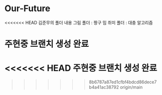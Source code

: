 # Our-Future

<<<<<<< HEAD
김준무의 폴더 내용
그림 폴더 : 짱구 밈
취미 폴더 : 대충 알고리즘

주현중 브랜치 생성 완료
=======
<<<<<<< HEAD
주현중 브랜치 생성 완료
=======
>>>>>>> 8b6787a87ed1cfbf4bdcd86dece7b4a41ac38792
>>>>>>> origin/main

